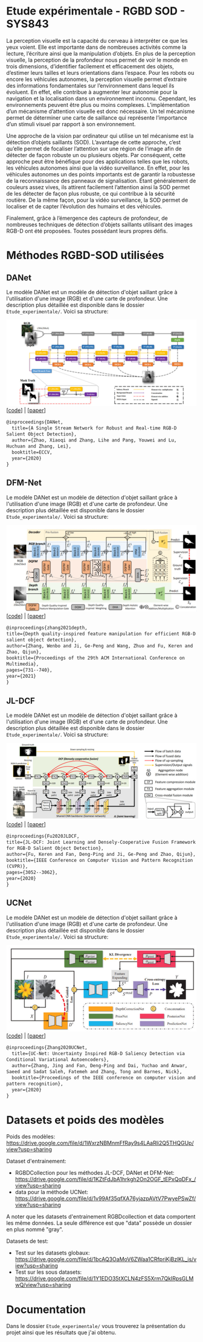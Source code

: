 # Etude expérimentale - RGBD SOD - SYS843

La perception visuelle est la capacité du cerveau à interpréter ce que les yeux voient. Elle est 
importante dans de nombreuses activités comme la lecture, l’écriture ainsi que la manipulation 
d’objets. En plus de la perception visuelle, la perception de la profondeur nous permet de voir 
le monde en trois dimensions, d’identifier facilement et efficacement des objets, d’estimer leurs 
tailles et leurs orientations dans l’espace. Pour les robots ou encore les véhicules autonomes, la 
perception visuelle permet d’extraire des informations fondamentales sur l’environnement dans 
lequel ils évoluent. En effet, elle contribue à augmenter leur autonomie pour la navigation et la 
localisation dans un environnement inconnu. Cependant, les environnements peuvent être plus 
ou moins complexes. L’implémentation d’un mécanisme d’attention visuelle est donc 
nécessaire. Un tel mécanisme permet de déterminer une carte de saillance qui représente 
l’importance d’un stimuli visuel par rapport à son environnement.

Une approche de la vision par ordinateur qui utilise un tel mécanisme est la détection d’objets 
saillants (SOD). L’avantage de cette approche, c’est qu’elle permet de focaliser l’attention sur 
une région de l’image afin de détecter de façon robuste un ou plusieurs objets. Par conséquent, 
cette approche peut être bénéfique pour des applications telles que les robots, les véhicules 
autonomes ainsi que la vidéo surveillance. En effet, pour les véhicules autonomes un des points 
importants est de garantir la robustesse de la reconnaissance des panneaux de signalisation. 
Étant généralement de couleurs assez vives, ils attirent facilement l’attention ainsi la SOD 
permet de les détecter de façon plus robuste, ce qui contribue à la sécurité routière. De la même 
façon, pour la vidéo surveillance, la SOD permet de localiser et de capter l’évolution des 
humains et des véhicules. 

Finalement, grâce à l’émergence des capteurs de profondeur, de nombreuses techniques de 
détection d’objets saillants utilisant des images RGB-D ont été proposées. Toutes possédant 
leurs propres défis.

# Méthodes RGBD-SOD utilisées

## DANet

Le modèle DANet est un modèle de détection d'objet saillant grâce à l'utilisation d'une image (RGB) et d'une carte de profondeur. Une description plus détaillée est disponible dans le dossier `Etude_experimentale/`. Voici sa structure:

![DANet](ressource/DANet.png)
[[code](https://github.com/Xiaoqi-Zhao-DLUT/DANet-RGBD-Saliency.git)] | [[paper](https://www.ecva.net/papers/eccv_2020/papers_ECCV/papers/123670647.pdf)]

```
@inproceedings{DANet,
  title={A Single Stream Network for Robust and Real-time RGB-D Salient Object Detection},
  author={Zhao, Xiaoqi and Zhang, Lihe and Pang, Youwei and Lu, Huchuan and Zhang, Lei},
  booktitle=ECCV,
  year={2020}
}
```

## DFM-Net

Le modèle DANet est un modèle de détection d'objet saillant grâce à l'utilisation d'une image (RGB) et d'une carte de profondeur. Une description plus détaillée est disponible dans le dossier `Etude_experimentale/`. Voici sa structure:

![DFM-Net](ressource/DFM-Net.png)
[[code]( https://github.com/zwbx/DFM-Net.git)] | [[paper](https://arxiv.org/pdf/2107.01779.pdf)]

```
@inproceedings{zhang2021depth,
title={Depth quality-inspired feature manipulation for efficient RGB-D salient object detection},
author={Zhang, Wenbo and Ji, Ge-Peng and Wang, Zhuo and Fu, Keren and Zhao, Qijun},
booktitle={Proceedings of the 29th ACM International Conference on Multimedia},
pages={731--740},
year={2021}
}
```

## JL-DCF

Le modèle DANet est un modèle de détection d'objet saillant grâce à l'utilisation d'une image (RGB) et d'une carte de profondeur. Une description plus détaillée est disponible dans le dossier `Etude_experimentale/`. Voici sa structure:

![JL-DCF](ressource/JL-DCF.png)
[[code](https://github.com/jiangyao-scu/JL-DCF-pytorch.git)] | [[paper](https://arxiv.org/pdf/2004.08515.pdf)]

```
@inproceedings{Fu2020JLDCF,
title={JL-DCF: Joint Learning and Densely-Cooperative Fusion Framework for RGB-D Salient Object Detection},
author={Fu, Keren and Fan, Deng-Ping and Ji, Ge-Peng and Zhao, Qijun},
booktitle={IEEE Conference on Computer Vision and Pattern Recognition (CVPR)},
pages={3052--3062},
year={2020}
}
```

## UCNet

Le modèle DANet est un modèle de détection d'objet saillant grâce à l'utilisation d'une image (RGB) et d'une carte de profondeur. Une description plus détaillée est disponible dans le dossier `Etude_experimentale/`. Voici sa structure:

![UCNet-DCF](ressource/UCNET.png)
[[code](https://github.com/JingZhang617/UCNet.git)] | [[paper](https://arxiv.org/pdf/2004.05763.pdf)]

```
@inproceedings{Zhang2020UCNet,
  title={UC-Net: Uncertainty Inspired RGB-D Saliency Detection via Conditional Variational Autoencoders},
  author={Zhang, Jing and Fan, Deng-Ping and Dai, Yuchao and Anwar, Saeed and Sadat Saleh, Fatemeh and Zhang, Tong and Barnes, Nick},
  booktitle={Proceedings of the IEEE conference on computer vision and pattern recognition},
  year={2020}
}
```

# Datasets et poids des modèles

Poids des modèles: https://drive.google.com/file/d/1WxrzNBMnmFfRay9s4LAaRli2Q5THQGUp/view?usp=sharing

Dataset d'entrainement: 

- RGBDCollection pour les méthodes JL-DCF, DANet et DFM-Net: https://drive.google.com/file/d/1KZtFdJbA1hrkgh2On2OGF_tEPxQqDFx_/view?usp=sharing
- data pour la méthode UCNet: https://drive.google.com/file/d/1v99Af35qfXA76yjazpAVtV7PwyePSwZf/view?usp=sharing

A noter que les datasets d'entrainement RGBDcollection et data comportent les même données. La seule différence est que "data" possède un dossier en plus nommé "gray".

Datasets de test:

- Test sur les datasets globaux: https://drive.google.com/file/d/1bcAQ3OaMoV6ZWaa1CRfpriKjBzlKL_is/view?usp=sharing
- Test sur les sous datasets: https://drive.google.com/file/d/1Y1EDO35tXCLN4zFS5Xrm7QkIRpsGLMwQ/view?usp=sharing

# Documentation

Dans le dossier `Etude_experimentale/` vous trouverez la présentation du projet ainsi que les résultats que j'ai obtenu.